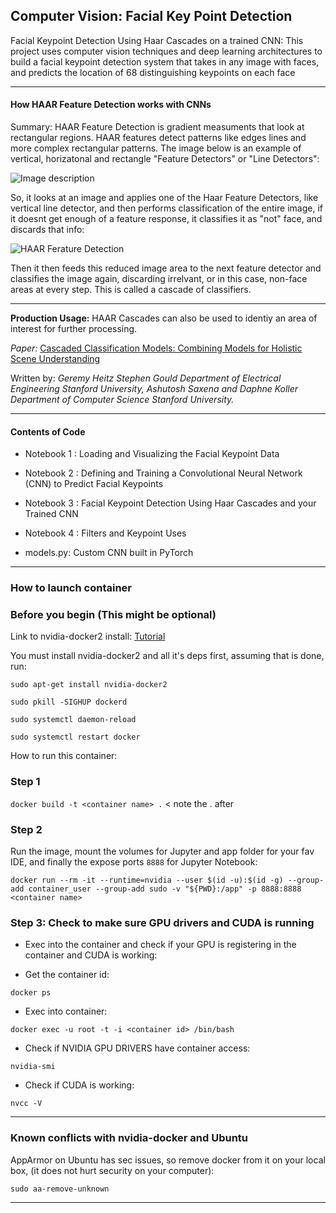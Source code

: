 ## Computer Vision: Facial Key Point Detection ##
Facial Keypoint Detection Using Haar Cascades on a trained CNN: This project uses computer vision techniques and deep learning architectures to build a facial keypoint detection system that takes in any image with faces, and predicts the location of 68 distinguishing keypoints on each face

 --------------------------------------------------------------
 
 #### How HAAR Feature Detection works with CNNs ####
 
Summary: HAAR Feature Detection is gradient measuments that look at rectangular regions. HAAR features detect patterns like edges lines and more complex rectangular patterns. The image below is an example of vertical, horizatonal and rectangle "Feature Detectors" or "Line Detectors":

 ![Image description](https://github.com/joehoeller/Computer-Vision-Facial-Key-Point-Detection/blob/master/app/facial-keypoint-detection/misc/haar-features.png)

So, it looks at an image and applies one of the Haar Feature Detectors, like vertical line detector, and then performs classification of the entire image, if it doesnt get enough of a feature response, it classifies it as "not" face, and discards that info:

 ![HAAR Ferature Detection](https://github.com/joehoeller/Computer-Vision-Facial-Key-Point-Detection/blob/master/app/facial-keypoint-detection/misc/not-face.png)

Then it then feeds this reduced image area to the next feature detector and classifies the image again, discarding irrelvant, or in this case, non-face areas at every step. This is called a cascade of classifiers.


--------------------------------------------------------------

<strong>Production Usage:</strong> 
HAAR Cascades can also be used to identiy an area of interest for further processing.

<em>Paper:</em> 
[Cascaded Classification Models:
Combining Models for Holistic Scene Understanding](http://ai.stanford.edu/people/koller/Papers/Heitz+al:NIPS08a.pdf)
<p>Written by: <em>Geremy Heitz Stephen Gould Department of Electrical Engineering Stanford University, Ashutosh Saxena and Daphne Koller Department of Computer Science Stanford University.</em></p>

--------------------------------------------------------------
 
 #### Contents of Code 
 
- Notebook 1 : Loading and Visualizing the Facial Keypoint Data

- Notebook 2 : Defining and Training a Convolutional Neural Network (CNN) to Predict Facial Keypoints

- Notebook 3 : Facial Keypoint Detection Using Haar Cascades and your Trained CNN

- Notebook 4 : Filters and Keypoint Uses

- models.py: Custom CNN built in PyTorch

-----------------------------------------------------------------

### How to launch container

### Before you begin (This might be optional) ###

Link to nvidia-docker2 install: [Tutorial](https://medium.com/@sh.tsang/docker-tutorial-5-nvidia-docker-2-0-installation-in-ubuntu-18-04-cb80f17cac65)

You must install nvidia-docker2 and all it's deps first, assuming that is done, run:


 ` sudo apt-get install nvidia-docker2 `
 
 ` sudo pkill -SIGHUP dockerd `
 
 ` sudo systemctl daemon-reload `
 
 ` sudo systemctl restart docker `
 

How to run this container:


### Step 1 ###

` docker build -t <container name> . `  < note the . after <container name>


### Step 2 ###

Run the image, mount the volumes for Jupyter and app folder for your fav IDE, and finally the expose ports `8888` for Jupyter Notebook:


` docker run --rm -it --runtime=nvidia --user $(id -u):$(id -g) --group-add container_user --group-add sudo -v "${PWD}:/app" -p 8888:8888  <container name> `


### Step 3: Check to make sure GPU drivers and CUDA is running ###

- Exec into the container and check if your GPU is registering in the container and CUDA is working:

- Get the container id:

` docker ps `

- Exec into container:

` docker exec -u root -t -i <container id> /bin/bash `

- Check if NVIDIA GPU DRIVERS have container access:

` nvidia-smi `

- Check if CUDA is working:

` nvcc -V `

--------------------------------------------------


### Known conflicts with nvidia-docker and Ubuntu ###

AppArmor on Ubuntu has sec issues, so remove docker from it on your local box, (it does not hurt security on your computer):

` sudo aa-remove-unknown `

--------------------------------------------------
